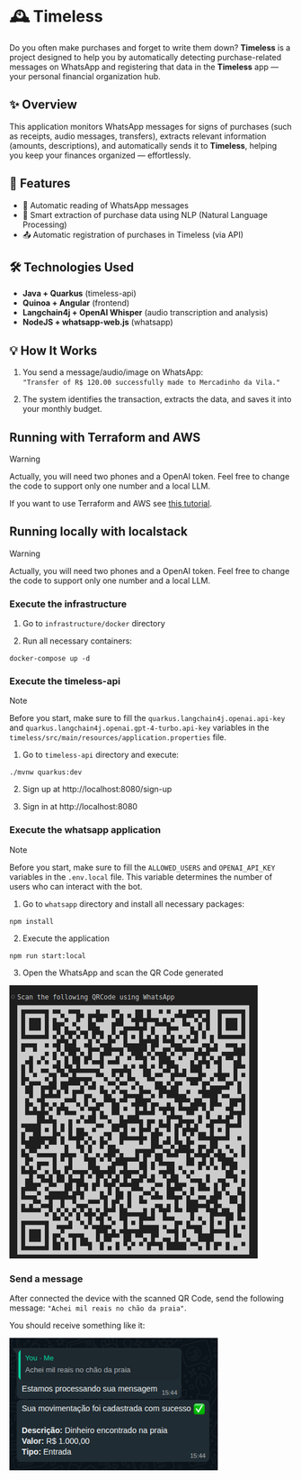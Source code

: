 # 🕰️ Timeless

Do you often make purchases and forget to write them down? **Timeless** is a project designed to help you by automatically detecting purchase-related messages on WhatsApp and registering that data in the **Timeless** app — your personal financial organization hub.

## ✨ Overview

This application monitors WhatsApp messages for signs of purchases (such as receipts, audio messages, transfers), extracts relevant information (amounts, descriptions), and automatically sends it to **Timeless**, helping you keep your finances organized — effortlessly.

## 🚀 Features

- 📩 Automatic reading of WhatsApp messages
- 🧠 Smart extraction of purchase data using NLP (Natural Language Processing)
- 📤 Automatic registration of purchases in Timeless (via API)

## 🛠️ Technologies Used

- **Java + Quarkus** (timeless-api)
- **Quinoa + Angular** (frontend)
- **Langchain4j + OpenAI Whisper** (audio transcription and analysis)
- **NodeJS + whatsapp-web.js** (whatsapp)

## 💡 How It Works

1. You send a message/audio/image on WhatsApp:  
   `"Transfer of R$ 120.00 successfully made to Mercadinho da Vila."`

2. The system identifies the transaction, extracts the data, and saves it into your monthly budget.

## Running with Terraform and AWS

> [!WARNING]
> Actually, you will need two phones and a OpenAI token. Feel free to change the code to support only one number and a local LLM.

If you want to use Terraform and AWS see [this tutorial](RUNNING_TERRAFORM_AWS.md).

## Running locally with localstack

> [!WARNING]
> Actually, you will need two phones and a OpenAI token. Feel free to change the code to support only one number and a local LLM.

### Execute the infrastructure

1. Go to `infrastructure/docker` directory

2. Run all necessary containers:

```shell
docker-compose up -d
```

### Execute the timeless-api

> [!NOTE]
> Before you start, make sure to fill the `quarkus.langchain4j.openai.api-key` and `quarkus.langchain4j.openai.gpt-4-turbo.api-key` variables in the `timeless/src/main/resources/application.properties` file.


1. Go to `timeless-api` directory and execute:

```shell
./mvnw quarkus:dev
```

2. Sign up at http://localhost:8080/sign-up

3. Sign in at http://localhost:8080

### Execute the whatsapp application

> [!NOTE]
> Before you start, make sure to fill the `ALLOWED_USERS` and `OPENAI_API_KEY` variables in the `.env.local` file. This variable determines the number of users who can interact with the bot.

1. Go to `whatsapp` directory and install all necessary packages:

```shell
npm install
```

2. Execute the application

```shell
npm run start:local
```

3. Open the WhatsApp and scan the QR Code generated

![scan-qr-code](docs/images/scan-qr-code.png)


### Send a message

After connected the device with the scanned QR Code, send the following message: `"Achei mil reais no chão da praia"`.

You should receive something like it:

![success](docs/images/message-processed-successfully.png)